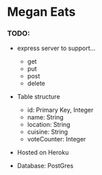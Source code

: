 # Megan Eats

### TODO:

- express server to support...
  - get
  - put
  - post
  - delete

- Table structure 
  - id: Primary Key, Integer
  - name: String
  - location: String
  - cuisine: String
  - voteCounter: Integer

- Hosted on Heroku
- Database: PostGres

